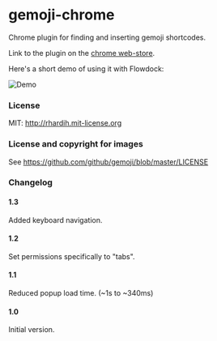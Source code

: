 gemoji-chrome
=============

Chrome plugin for finding and inserting gemoji shortcodes.

Link to the plugin on the [chrome web-store](https://chrome.google.com/webstore/detail/gemoji-chrome/ngbmhomembgkmpjkgppjmofejjejonkb).

Here's a short demo of using it with Flowdock:

![Demo](https://raw.github.com/rhardih/gemoji-chrome/master/demo.gif)

### License

MIT: http://rhardih.mit-license.org

### License and copyright for images

See https://github.com/github/gemoji/blob/master/LICENSE

### Changelog

#### 1.3

Added keyboard navigation.

#### 1.2

Set permissions specifically to "tabs".

#### 1.1

Reduced popup load time. (~1s to ~340ms)

#### 1.0

Initial version.
